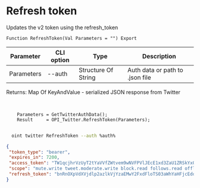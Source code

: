 ﻿---
sidebar_position: 3
---

# Refresh token
 Updates the v2 token using the refresh_token



`Function RefreshToken(Val Parameters = "") Export`

  | Parameter | CLI option | Type | Description |
  |-|-|-|-|
  | Parameters | --auth | Structure Of String | Auth data or path to .json file |

  
  Returns:  Map Of KeyAndValue - serialized JSON response from Twitter

<br/>




```bsl title="Code example"
    Parameters = GetTwitterAuthData();
    Result     = OPI_Twitter.RefreshToken(Parameters);
```



```sh title="CLI command example"
    
  oint twitter RefreshToken --auth %auth%

```

```json title="Result"
{
 "token_type": "bearer",
 "expires_in": 7200,
 "access_token": "TW1qcjhrVzUyT2tYaVVfZWtvem9wNVFPVlJEcE1xd3ZaU1ZRSkYxOTkzU1hyOjE3Mjg0NTI5NDY2NDM6MToxOmF0OjE",
 "scope": "mute.write tweet.moderate.write block.read follows.read offline.access list.write bookmark.read list.read tweet.write space.read block.write like.write like.read users.read tweet.read bookmark.write mute.read follows.write",
 "refresh_token": "bnRnOXpVdXVjdlp2azlkVjYzaEMwY2FxdFloTS03aWhYaHFjcEdodVpqMThjOjE3Mjg0NTI5NDY2NDM6MToxOnJ0OjE"
}
```
